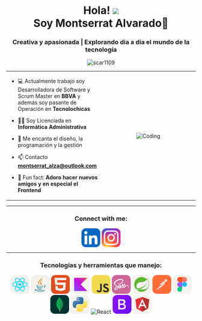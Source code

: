 <h1 align="center">Hola! <img src="https://media.giphy.com/media/hvRJCLFzcasrR4ia7z/giphy.gif" width="35"> <br>Soy Montserrat Alvarado🌸</h1>
<h3 align="center">Creativa y apasionada | Explorando dia a dia el mundo de la tecnología</h3>
<p align="center"> <img src="https://komarev.com/ghpvc/?username=scar1109&label=Profile%20views&color=0e75b6&style=flat" alt="scar1109" /> </p>

<table align="center">
<tr border="none">
<td width="50%" align="left">
  
- 💻 Actualmente trabajo soy Desarrolladora de Software y Scrum Master en **BBVA** y además soy pasante de Operación en **Tecnolochicas**

- 🧑‍🎓 Soy Licenciada en **Informática Administrativa**

- 💬 Me encanta el diseño, la programación y la gestión

- 📫 Contacto **montserrat_alza@outlook.com**
  
- 🌸 Fun fact: **Adoro hacer nuevos amigos y en especial el Frontend**

</td>
<td width="50%" align="center">

  <img align="center" alt="Coding" width="250" src="https://github.com/MontserratAlza/images/blob/main/cPUr6Ka3_400x400.jpg">

  
  </td>
</tr>
</table>

---


<h3 align="center">Connect with me:</h3>
<p align="center">
<a href="https://linkedin.com/in/montserratalvarado" target="blank"><img align="center" src="https://github.com/tandpfun/skill-icons/blob/main/icons/LinkedIn.svg" alt="kaveendinethma" height="50" width="50" /></a>
<a href="https://instagram.com/montserrat.alza" target="blank"><img align="center" src="https://github.com/tandpfun/skill-icons/blob/main/icons/Instagram.svg" alt="kavee_dineth" height="50" width="50" /></a>
</p>

---

<h3 align="center">Tecnologías y herramientas que manejo:</h3>
<p align="center"> <img src="https://github.com/tandpfun/skill-icons/blob/main/icons/React-Light.svg" alt="React" width="50" height="50"/> 
  <img src="https://github.com/tandpfun/skill-icons/blob/main/icons/Java-Light.svg" alt="java" width="50" height="50"/>
  <img src="https://github.com/tandpfun/skill-icons/blob/main/icons/HTML.svg" alt="React" width="50" height="50"/>
  <img src="https://github.com/tandpfun/skill-icons/blob/main/icons/Kotlin-Light.svg" alt="Kotlin" width="50" height="50"/>
  <img src="https://github.com/tandpfun/skill-icons/blob/main/icons/JavaScript.svg" alt="React" width="50" height="50"/>
   <img src="https://github.com/tandpfun/skill-icons/blob/main/icons/Sass.svg" alt="React" width="50" height="50"/>
   <img src="https://github.com/tandpfun/skill-icons/blob/main/icons/Spring-Light.svg" alt="React" width="50" height="50"/>
   <img src="https://github.com/tandpfun/skill-icons/blob/main/icons/Postman.svg" alt="React" width="50" height="50"/>
   <img src="https://github.com/tandpfun/skill-icons/blob/main/icons/Figma-Light.svg" alt="React" width="50" height="50"/>
   <img src="https://github.com/tandpfun/skill-icons/blob/main/icons/MongoDB.svg" alt="React" width="50" height="50"/>
  <img src="https://github.com/tandpfun/skill-icons/blob/main/icons/Python-Light.svg" alt="React" width="50" height="50"/>
  <img src="https://github.com/tandpfun/skill-icons/blob/main/icons/BitBucket-Light.svg" alt="React" width="50" height="50"/>
   <img src="https://github.com/tandpfun/skill-icons/blob/main/icons/Bootstrap.svg" alt="Boostrap" width="50" height="50"/>
    <img src="https://github.com/tandpfun/skill-icons/blob/main/icons/Angular-Light.svg" alt="Angular" width="50" height="50"/>
</p>
